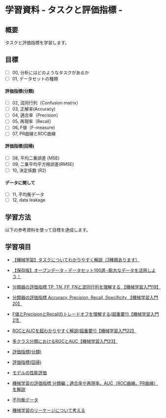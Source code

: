 # 学習資料 - タスクと評価指標 - 
## 概要
タスクと評価指標を学習します。

## 目標
- [ ] 00, 分析にはどのようなタスクがあるか
- [ ] 01, データセットの種類
#### 評価指標(分類)
- [ ] 02, 混同行列（Confusion matrix）
- [ ] 03, 正解率(Accuracy)
- [ ] 04, 適合率（Precision）
- [ ] 05, 再現率（Recall）
- [ ] 06, F値（F-measure）
- [ ] 07, PR曲線とROC曲線
#### 評価指標(回帰)
- [ ] 08, 平均二乗誤差 (MSE)
- [ ] 09, 二乗平均平方根誤差(RMSE)
- [ ] 10, 決定係数 (R2)
#### データに関して
- [ ] 11, 不均衡データ
- [ ] 12, data leakage

## 学習方法
以下の参考資料を使って目標を達成します。

## 学習項目
- [【機械学習】タスクについてわかりやすく解説（3種類あります）](https://doctorsato.com/python_tasks/)
- [【保存版】オープンデータ・データセット100選 -膨大なデータを活用しよう！](https://ainow.ai/2020/03/02/183280/)

- [分類器の評価指標 TP, TN, FP, FNと混同行列を理解する 【機械学習入門19】](https://datawokagaku.com/confusion_matrix/)
- [分類器の評価指標 Accuracy, Precision, Recall, Specificity 【機械学習入門20】](https://datawokagaku.com/classifier_metrics1/)
- [F値とPrecisionとRecallのトレードオフを理解する(超重要!!)【機械学習入門21】](https://datawokagaku.com/f1score/)
- [ROCとAUCを超わかりやすく解説(超重要!!)【機械学習入門22】](https://datawokagaku.com/roc/)
- [多クラス分類におけるROCとAUC【機械学習入門23】](https://datawokagaku.com/multiclass_roc/)

- [評価指標(分類)](https://aiacademy.jp/texts/show/?id=34&context=subject-metrics)
- [評価指標(回帰)](https://aiacademy.jp/texts/show/?id=298&context=subject-metrics)
- [モデルの性能評価](https://uribo.github.io/practical-ds/03/model-performance.html)
- [機械学習の評価指標 分類編：適合率や再現率、AUC（ROC曲線、PR曲線）を解説](https://www.codexa.net/ml-evaluation-cls/)
- [不均衡データ](https://qiita.com/tk-tatsuro/items/10e9dbb3f2cf030e2119) 
- [機械学習のリーケージについて考える](https://note.com/kenichiro/n/n2ff08344160a)
